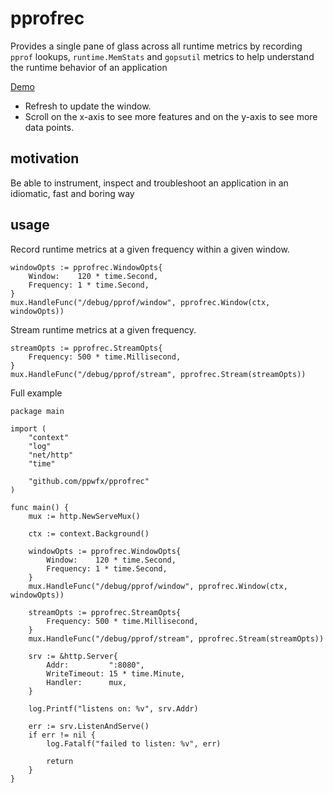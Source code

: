 # pprofrec

Provides a single pane of glass across all runtime metrics
by recording `pprof` lookups, `runtime.MemStats` and `gopsutil` metrics
to help understand the runtime behavior of an application

[Demo](https://pprofrec-example-slzntuj6pq-uc.a.run.app/debug/pprof/window)
- Refresh to update the window.
- Scroll on the x-axis to see more features and on the y-axis to see more data points.

## motivation

Be able to instrument, inspect and troubleshoot an application in an idiomatic, fast and boring way

## usage

Record runtime metrics at a given frequency within a given window.

```golang
windowOpts := pprofrec.WindowOpts{
    Window:    120 * time.Second,
    Frequency: 1 * time.Second,
}
mux.HandleFunc("/debug/pprof/window", pprofrec.Window(ctx, windowOpts))
```

Stream runtime metrics at a given frequency.

```golang
streamOpts := pprofrec.StreamOpts{
    Frequency: 500 * time.Millisecond,
}
mux.HandleFunc("/debug/pprof/stream", pprofrec.Stream(streamOpts))
```

Full example

```golang
package main

import (
	"context"
	"log"
	"net/http"
	"time"

	"github.com/ppwfx/pprofrec"
)

func main() {
	mux := http.NewServeMux()

	ctx := context.Background()

	windowOpts := pprofrec.WindowOpts{
		Window:    120 * time.Second,
		Frequency: 1 * time.Second,
	}
	mux.HandleFunc("/debug/pprof/window", pprofrec.Window(ctx, windowOpts))

	streamOpts := pprofrec.StreamOpts{
		Frequency: 500 * time.Millisecond,
	}
	mux.HandleFunc("/debug/pprof/stream", pprofrec.Stream(streamOpts))

	srv := &http.Server{
		Addr:         ":8080",
		WriteTimeout: 15 * time.Minute,
		Handler:      mux,
	}

	log.Printf("listens on: %v", srv.Addr)

	err := srv.ListenAndServe()
	if err != nil {
		log.Fatalf("failed to listen: %v", err)

		return
	}
}
```
